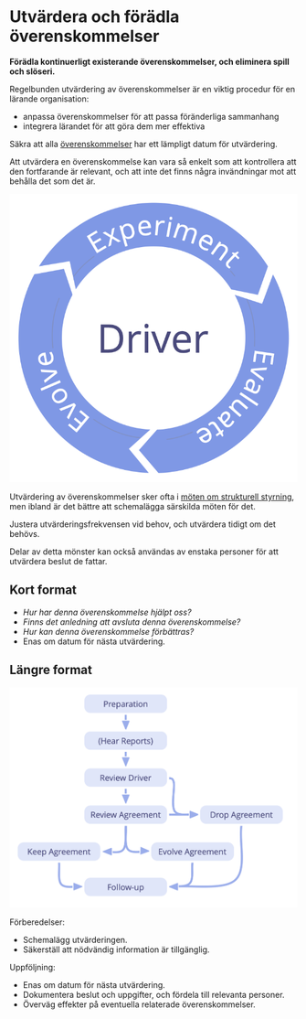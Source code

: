 # Utvärdera och förädla överenskommelser

<summary>
<strong>Förädla kontinuerligt existerande överenskommelser, och eliminera spill och slöseri.</strong>
</summary>

Regelbunden utvärdering av överenskommelser är en viktig procedur för en lärande organisation:

- anpassa överenskommelser för att passa föränderliga sammanhang
- integrera lärandet för att göra dem mer effektiva

Säkra att alla [överenskommelser](glossary:agreement) har ett lämpligt datum för utvärdering.

Att utvärdera en överenskommelse kan vara så enkelt som att kontrollera att den fortfarande är relevant, och att inte det finns några invändningar mot att behålla det som det är.

![Experimentera, utvärdera, förädla](img/evolution/kaizen.png)

Utvärdering av överenskommelser sker ofta i [möten om strukturell styrning](section:governance-meeting), men ibland är det bättre att schemalägga särskilda möten för det.

Justera utvärderingsfrekvensen vid behov, och utvärdera tidigt om det behövs.

Delar av detta mönster kan också användas av enstaka personer för att utvärdera beslut de fattar.

## Kort format

- *Hur har denna överenskommelse hjälpt oss?*
- *Finns det anledning att avsluta denna överenskommelse?*
- *Hur kan denna överenskommelse förbättras?*
- Enas om datum för nästa utvärdering.

## Längre format

![Det långa format för att utvärdera och förfina avtal](img/agreements/evaluate-agreements.png)

Förberedelser:

- Schemalägg utvärderingen.
- Säkerställ att nödvändig information är tillgänglig.

Uppföljning:

- Enas om datum för nästa utvärdering.
- Dokumentera beslut och uppgifter, och fördela till relevanta personer.
- Överväg effekter på eventuella relaterade överenskommelser.